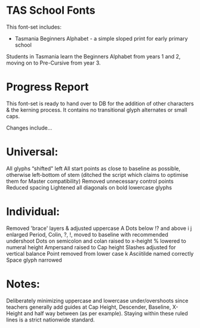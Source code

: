 # TAS School Fonts

This font-set includes:

- Tasmania Beginners Alphabet - a simple sloped print for early primary school

Students in Tasmania learn the Beginners Alphabet from years 1 and 2, moving on to Pre-Cursive from year 3.

# Progress Report

This font-set is ready to hand over to DB for the addition of other characters & the kerning process. It contains no transitional glyph alternates or small caps.

Changes include...

Universal:
========
All glyphs “shifted" left
All start points as close to baseline as possible, otherwise left-bottom of stem (ditched the script which claims to optimise them for Master compatibility)
Removed unnecessary control points
Reduced spacing
Lightened all diagonals on bold lowercase glyphs

Individual:
========
Removed 'brace' layers & adjusted uppercase A
Dots below !? and above i j enlarged
Period, Colin, ?, !, moved to baseline with recommended undershoot
Dots on semicolon and colan raised to x-height
% lowered to numeral height
Ampersand raised to Cap height
Slashes adjusted for vertical balance
Point removed from lower case k
Asciitilde named correctly
Space glyph narrowed

Notes:
======
Deliberately minimizing uppercase and lowercase under/overshoots since teachers generally add guides at Cap Height, Descender, Baseline, X-Height and half way between (as per example). Staying within these ruled lines is a strict nationwide standard.